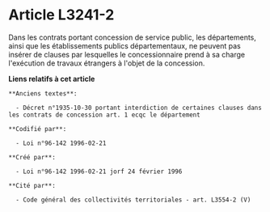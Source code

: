 # Article L3241-2

Dans les contrats portant concession de service public, les départements, ainsi que les établissements publics
départementaux, ne peuvent pas insérer de clauses par lesquelles le concessionnaire prend à sa charge l'exécution de travaux
étrangers à l'objet de la concession.

**Liens relatifs à cet article**

	**Anciens textes**:

	  - Décret n°1935-10-30 portant interdiction de certaines clauses dans les contrats de concession art. 1 ecqc le département

	**Codifié par**:

	  - Loi n°96-142 1996-02-21

	**Créé par**:

	  - Loi n°96-142 1996-02-21 jorf 24 février 1996

	**Cité par**:

	  - Code général des collectivités territoriales - art. L3554-2 (V)
